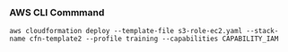 ### AWS CLI Commmand

`aws cloudformation deploy --template-file s3-role-ec2.yaml --stack-name cfn-template2 --profile training --capabilities CAPABILITY_IAM`
